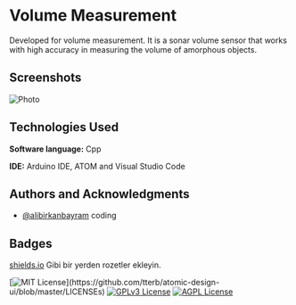 
# Volume Measurement

Developed for volume measurement. It is a sonar volume sensor that works with high accuracy in measuring the volume of amorphous objects.



## Screenshots

![Photo](url)

  
## Technologies Used

**Software language:** Cpp

**IDE:** Arduino IDE, ATOM and Visual Studio Code

  
## Authors and Acknowledgments

- [@alibirkanbayram](https://www.github.com/alibirkanbayram) coding

  
## Badges

[shields.io](https://shields.io/) Gibi bir yerden rozetler ekleyin.

[![MIT License](https://img.shields.io/apm/l/atomic-design-ui.svg?)](https://github.com/tterb/atomic-design-ui/blob/master/LICENSEs)
[![GPLv3 License](https://img.shields.io/badge/License-GPL%20v3-yellow.svg)](https://opensource.org/licenses/)
[![AGPL License](https://img.shields.io/badge/license-AGPL-blue.svg)](http://www.gnu.org/licenses/agpl-3.0)
